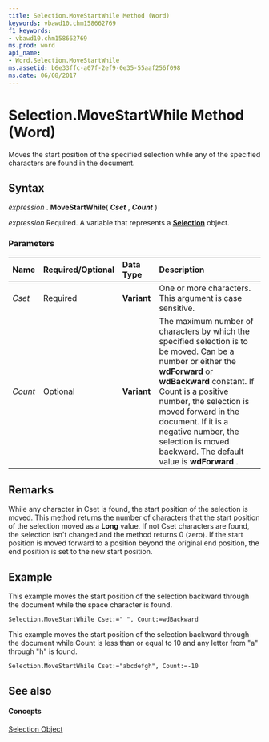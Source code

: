 ```yaml
---
title: Selection.MoveStartWhile Method (Word)
keywords: vbawd10.chm158662769
f1_keywords:
- vbawd10.chm158662769
ms.prod: word
api_name:
- Word.Selection.MoveStartWhile
ms.assetid: b6e33ffc-a07f-2ef9-0e35-55aaf256f098
ms.date: 06/08/2017
---
```



# Selection.MoveStartWhile Method (Word)

Moves the start position of the specified selection while any of the specified characters are found in the document.


## Syntax

 _expression_ . **MoveStartWhile**( **_Cset_** , **_Count_** )

 _expression_ Required. A variable that represents a **[Selection](Word.Selection.md)** object.


### Parameters



|**Name**|**Required/Optional**|**Data Type**|**Description**|
|:-----|:-----|:-----|:-----|
| _Cset_|Required| **Variant**|One or more characters. This argument is case sensitive.|
| _Count_|Optional| **Variant**|The maximum number of characters by which the specified selection is to be moved. Can be a number or either the  **wdForward** or **wdBackward** constant. If Count is a positive number, the selection is moved forward in the document. If it is a negative number, the selection is moved backward. The default value is **wdForward** .|

## Remarks

While any character in Cset is found, the start position of the selection is moved. This method returns the number of characters that the start position of the selection moved as a  **Long** value. If not Cset characters are found, the selection isn't changed and the method returns 0 (zero). If the start position is moved forward to a position beyond the original end position, the end position is set to the new start position.


## Example

This example moves the start position of the selection backward through the document while the space character is found.


```
Selection.MoveStartWhile Cset:=" ", Count:=wdBackward
```

This example moves the start position of the selection backward through the document while Count is less than or equal to 10 and any letter from "a" through "h" is found.




```
Selection.MoveStartWhile Cset:="abcdefgh", Count:=-10
```


## See also


#### Concepts


[Selection Object](Word.Selection.md)

